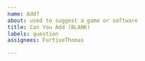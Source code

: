 ```yaml
---
name: Add?
about: used to suggest a game or software
title: Can You Add (BLANK)
labels: question
assignees: FurtiveThomas

---
```



